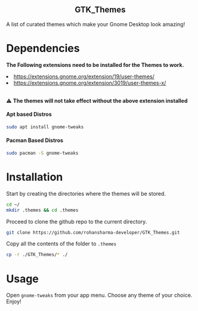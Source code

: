 <h2 align="center">GTK_Themes</h2>
A list of curated themes which make your Gnome Desktop look amazing!

# Dependencies
<b>The Following extensions need to be installed for the Themes to work.</b>
<li><a href="https://extensions.gnome.org/extension/19/user-themes/">https://extensions.gnome.org/extension/19/user-themes/</a></li>
<li><a href="https://extensions.gnome.org/extension/3019/user-themes-x/">https://extensions.gnome.org/extension/3019/user-themes-x/</a></li>
<br>

:warning: **The themes will not take effect without the above extension installed**
 <h4>Apt based Distros</h4>
 
``` bash
sudo apt install gnome-tweaks
```
<h4>Pacman Based Distros</h4>

``` bash
sudo pacman -S gnome-tweaks
```

# Installation
Start by creating the directories where the themes will be stored.
``` bash
cd ~/
mkdir .themes && cd .themes
```
Proceed to clone the github repo to the current directory.
``` bash
git clone https://github.com/rohansharma-developer/GTK_Themes.git
```
Copy all the contents of the folder to `.themes`
``` bash
cp -r ./GTK_Themes/* ./
```
# Usage
Open `gnome-tweaks` from your app menu. Choose any theme of your choice. Enjoy!



